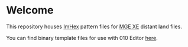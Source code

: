 # Welcome

This repository houses [ImHex](https://imhex.werwolv.net/) pattern files for [MGE XE](https://github.com/Hrnchamd/MGE-XE) distant land files.

You can find binary template files for use with 010 Editor [here](https://github.com/Greatness7/binary_templates).
